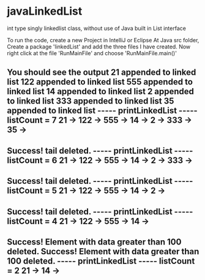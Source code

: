 # javaLinkedList
int type singly linkedlist class, without use of Java built in List interface

To run the code, create a new Project in IntelliJ or Eclipse
At Java src folder, Create a package 'linkedList' and add the three files I have created.
Now right click at the file 'RunMainFile' and choose 'RunMainFile.main()'

You should see the output
21 appended to linked list
122 appended to linked list
555 appended to linked list
14 appended to linked list
2 appended to linked list
333 appended to linked list
35 appended to linked list
----- printLinkedList ----- 
 listCount = 7
21 -> 122 -> 555 -> 14 -> 2 -> 333 -> 35 -> 
----------------------------------- 
Success! tail deleted.
----- printLinkedList ----- 
 listCount = 6
21 -> 122 -> 555 -> 14 -> 2 -> 333 -> 
----------------------------------- 
Success! tail deleted.
----- printLinkedList ----- 
 listCount = 5
21 -> 122 -> 555 -> 14 -> 2 -> 
----------------------------------- 
Success! tail deleted.
----- printLinkedList ----- 
 listCount = 4
21 -> 122 -> 555 -> 14 -> 
----------------------------------- 
Success! Element with data greater than 100 deleted.
Success! Element with data greater than 100 deleted.
----- printLinkedList ----- 
 listCount = 2
21 -> 14 -> 
----------------------------------- 
 
